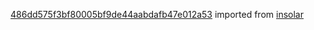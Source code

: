[486dd575f3bf80005bf9de44aabdafb47e012a53](https://github.com/insolar/insolar/commit/486dd575f3bf80005bf9de44aabdafb47e012a53) imported from [insolar](https://github.com/insolar/insolar)
